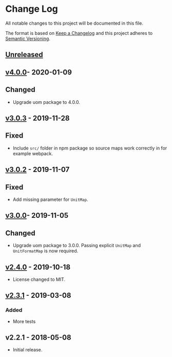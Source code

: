 # Change Log

All notable changes to this project will be documented in this file.

The format is based on [Keep a Changelog](http://keepachangelog.com/)
and this project adheres to [Semantic Versioning](http://semver.org/).

## [Unreleased](https://github.com/promaster-sdk/property/compare/@promaster-sdk%2Fvariant-listing@3.0.3...master)

## [v4.0.0](https://github.com/promaster-sdk/property/compare/@promaster-sdk%2Fvariant-listing@3.0.3...@promaster-sdk%2Fvariant-listing@4.0.0)- 2020-01-09

## Changed

- Upgrade uom package to 4.0.0.

## [v3.0.3](https://github.com/promaster-sdk/property/compare/@promaster-sdk%2Fvariant-listing@3.0.2...@promaster-sdk%2Fvariant-listing@3.0.3) - 2019-11-28

## Fixed

- Include `src/` folder in npm package so source maps work correctly in for example webpack.

## [v3.0.2](https://github.com/promaster-sdk/property/compare/@promaster-sdk%2Fvariant-listing@3.0.0...@promaster-sdk%2Fvariant-listing@3.0.2) - 2019-11-07

## Fixed

- Add missing parameter for `UnitMap`.

## [v3.0.0](https://github.com/promaster-sdk/property/compare/@promaster-sdk%2Fvariant-listing@2.4.0...@promaster-sdk%2Fvariant-listing@3.0.0)- 2019-11-05

## Changed

- Upgrade uom package to 3.0.0. Passing explicit `UnitMap` and `UnitFormatMap` is now required.

## [v2.4.0](https://github.com/promaster-sdk/property/compare/@promaster-sdk%2Fvariant-listing@2.3.1...@promaster-sdk%2Fvariant-listing@2.4.0) - 2019-10-18

- License changed to MIT.

## [v2.3.1](https://github.com/promaster-sdk/property/compare/@promaster-sdk%2Fvariant-listing@2.1.1...@promaster-sdk%2Fvariant-listing@2.3.1) - 2019-03-08

### Added

- More tests

## v2.2.1 - 2018-05-08

- Initial release.
